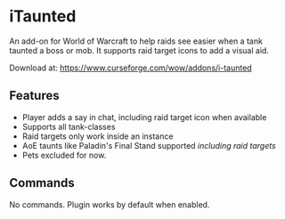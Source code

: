 # iTaunted
An add-on for World of Warcraft to help raids see easier when a tank taunted a boss or mob. It supports raid target icons to add a visual aid. 

Download at: https://www.curseforge.com/wow/addons/i-taunted

## Features
* Player adds a say in chat, including raid target icon when available
* Supports all tank-classes
* Raid targets only work inside an instance
* AoE taunts like Paladin's Final Stand supported *including raid targets*
* Pets excluded for now.

## Commands
No commands. Plugin works by default when enabled.